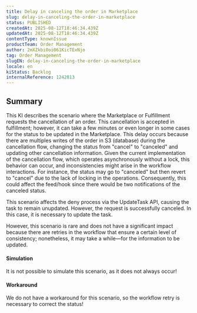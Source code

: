 ```yaml
---
title: Delay in canceling the order in Marketplace
slug: delay-in-canceling-the-order-in-marketplace
status: PUBLISHED
createdAt: 2025-08-12T18:46:34.439Z
updatedAt: 2025-08-12T18:46:34.439Z
contentType: knownIssue
productTeam: Order Management
author: 2mXZkbi0oi061KicTExNjo
tag: Order Management
slugEN: delay-in-canceling-the-order-in-marketplace
locale: en
kiStatus: Backlog
internalReference: 1242813
---
```


## Summary


This KI describes the scenario where the Marketplace or Fulfillment requests the cancellation of an order. This cancellation is accepted in fulfillment; however, it can take a few minutes or even longer in some cases for the status to be updated in the Marketplace. This delay occurs because there are multiples writes of the order in S3 (database) during the cancellation flow, changing the status from "cancel" to "canceled" and updating other cancellation information. Given the current implementation of the cancellation flow, which operates asynchronously without a lock, this behavior can occur, and inconsistencies might arise in the workflow interactions. For instance, the status may go to "canceled" but then revert to "cancel" due to the lack of locking in the operations. Consequently, this could affect the feed/hook since there would be two notifications of the canceled status.

This scenario affects the deny process via the UpdateTask API, causing the task to remain unupdated. However, the request is successfully canceled. In this case, it is necessary to update the task.

However, this scenario is rare and does not have a significant impact because there are retries in the workflow that ensure a certain level of consistency; nonetheless, it may take a while—for the information to be updated.


#### Simulation


It is not possible to simulate this scenario, as it does not always occur!


#### Workaround


We do not have a workaround for this scenario, so the workflow retry is necessary to correct the status!



